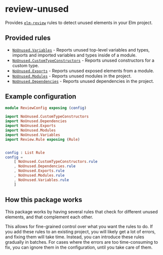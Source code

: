 # review-unused

Provides [`elm-review`](https://package.elm-lang.org/packages/jfmengels/elm-review/latest/) rules to detect unused elements in your Elm project.

## Provided rules

- [`NoUnused.Variables`](https://package.elm-lang.org/packages/jfmengels/review-unused/latest/NoUnused-Variables) - Reports unused top-level variables and types, imports and imported variables and types inside of a module.
- [`NoUnused.CustomTypeConstructors`](https://package.elm-lang.org/packages/jfmengels/review-unused/latest/NoUnused-CustomTypeConstructors) - Reports unused constructors for a custom type.
- [`NoUnused.Exports`](https://package.elm-lang.org/packages/jfmengels/review-unused/latest/NoUnused-Exports) - Reports unused exposed elements from a module.
- [`NoUnused.Modules`](https://package.elm-lang.org/packages/jfmengels/review-unused/latest/NoUnused-Modules) - Reports unused modules in the project.
- [`NoUnused.Dependencies`](https://package.elm-lang.org/packages/jfmengels/review-unused/latest/NoUnused-Dependencies) - Reports unused dependencies in the project.

## Example configuration

```elm
module ReviewConfig exposing (config)

import NoUnused.CustomTypeConstructors
import NoUnused.Dependencies
import NoUnused.Exports
import NoUnused.Modules
import NoUnused.Variables
import Review.Rule exposing (Rule)


config : List Rule
config =
    [ NoUnused.CustomTypeConstructors.rule
    , NoUnused.Dependencies.rule
    , NoUnused.Exports.rule
    , NoUnused.Modules.rule
    , NoUnused.Variables.rule
    ]
```


## How this package works

This package works by having several rules that check for different unused elements, and that complement each other.

This allows for fine-grained control over what you want the rules to do. If you add these rules to an existing project, you will likely get a lot of errors, and fixing them will take time. Instead, you can introduce these rules gradually in batches. For cases where the errors are too time-consuming to fix, you can ignore them in the configuration, until you take care of them.
